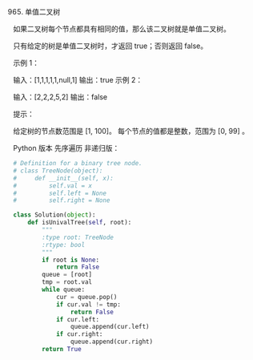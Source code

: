 965. 单值二叉树

如果二叉树每个节点都具有相同的值，那么该二叉树就是单值二叉树。

只有给定的树是单值二叉树时，才返回 true；否则返回 false。

 

示例 1：



输入：[1,1,1,1,1,null,1]
输出：true
示例 2：



输入：[2,2,2,5,2]
输出：false
 

提示：

给定树的节点数范围是 [1, 100]。
每个节点的值都是整数，范围为 [0, 99] 。

Python 版本 先序遍历 非递归版：

```python
# Definition for a binary tree node.
# class TreeNode(object):
#     def __init__(self, x):
#         self.val = x
#         self.left = None
#         self.right = None

class Solution(object):
    def isUnivalTree(self, root):
        """
        :type root: TreeNode
        :rtype: bool
        """
        if root is None:
            return False
        queue = [root]
        tmp = root.val
        while queue:
            cur = queue.pop()
            if cur.val != tmp:
                return False
            if cur.left:
                queue.append(cur.left)
            if cur.right:
                queue.append(cur.right)
        return True
```
